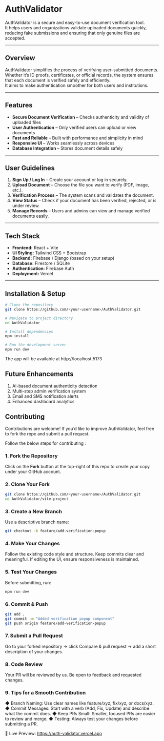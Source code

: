 # AuthValidator  

AuthValidator is a secure and easy-to-use document verification tool.  
It helps users and organizations validate uploaded documents quickly, reducing fake submissions and ensuring that only genuine files are accepted.  

---

## Overview  

AuthValidator simplifies the process of verifying user-submitted documents.  
Whether it’s ID proofs, certificates, or official records, the system ensures that each document is verified safely and efficiently.  
It aims to make authentication smoother for both users and institutions.  

---

## Features  

-  **Secure Document Verification** – Checks authenticity and validity of uploaded files  
-  **User Authentication** – Only verified users can upload or view documents  
-  **Fast and Reliable** – Built with performance and simplicity in mind  
-  **Responsive UI** – Works seamlessly across devices  
-  **Database Integration** – Stores document details safely  

---

## User Guidelines  

1. **Sign Up / Log In** – Create your account or log in securely.  
2. **Upload Document** – Choose the file you want to verify (PDF, image, etc.).  
3. **Verification Process** – The system scans and validates the document.  
4. **View Status** – Check if your document has been verified, rejected, or is under review.  
5. **Manage Records** – Users and admins can view and manage verified documents easily.  

---

## Tech Stack  

- **Frontend:** React + Vite  
- **UI Styling:** Tailwind CSS + Bootstrap  
- **Backend:** Firebase / Django (based on your setup)  
- **Database:** Firestore / SQLite  
- **Authentication:** Firebase Auth  
- **Deployment:** Vercel  

---

## Installation & Setup  

```bash
# Clone the repository
git clone https://github.com/<your-username>/AuthValidator.git

# Navigate to project directory
cd AuthValidator

# Install dependencies
npm install

# Run the development server
npm run dev
```

The app will be available at http://localhost:5173

## Future Enhancements

1. AI-based document authenticity detection
2. Multi-step admin verification system
3. Email and SMS notification alerts
4. Enhanced dashboard analytics

## Contributing

Contributions are welcome!
If you’d like to improve AuthValidator, feel free to fork the repo and submit a pull request.

Follow the below steps for contributing :

### 1. Fork the Repository
Click on the **Fork** button at the top-right of this repo to create your copy under your GitHub account.

### 2. Clone Your Fork
```bash
git clone https://github.com/<your-username>/AuthValidator.git
cd AuthValidator/vite-project
```

### 3. Create a New Branch

Use a descriptive branch name:
```bash
git checkout -b feature/add-verification-popup
```

### 4. Make Your Changes

Follow the existing code style and structure.
Keep commits clear and meaningful.
If editing the UI, ensure responsiveness is maintained.

### 5. Test Your Changes

Before submitting, run:
```bash
npm run dev
```

### 6. Commit & Push
```bash
git add .
git commit -m "Added verification popup component"
git push origin feature/add-verification-popup
```

### 7. Submit a Pull Request

Go to your forked repository → click Compare & pull request → add a short description of your changes.

### 8. Code Review

Your PR will be reviewed by us. Be open to feedback and requested changes.

### 9. Tips for a Smooth Contribution

◆ Branch Naming: Use clear names like feature/xyz, fix/xyz, or docs/xyz.
◆ Commit Messages: Start with a verb (Add, Fix, Update) and describe what the commit does.
◆ Keep PRs Small: Smaller, focused PRs are easier to review and merge.
◆ Testing: Always test your changes before submitting a PR.

🔗 Live Preview: https://auth-validator.vercel.app
